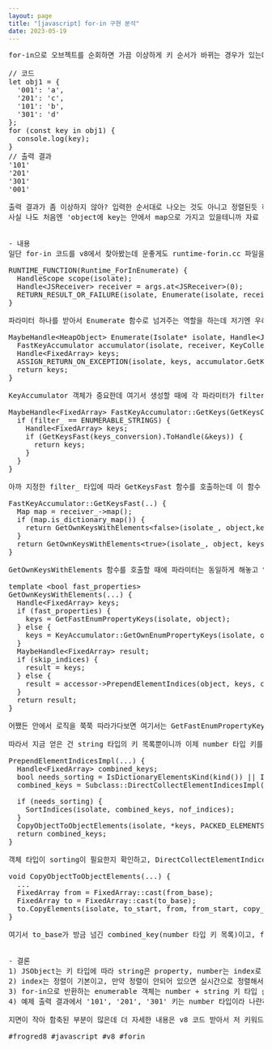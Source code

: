 ```yaml
---
layout: page
title: "[javascript] for-in 구현 분석"
date: 2023-05-19
---
```


<pre>
for-in으로 오브젝트를 순회하면 가끔 이상하게 키 순서가 바뀌는 경우가 있는데 아래 for-in 예제를 기준으로 설명할게.

// 코드
let obj1 = {
  '001': 'a',
  '201': 'c',
  '101': 'b',
  '301': 'd'
};
for (const key in obj1) {
  console.log(key);
}
// 출력 결과
'101'
'201'
'301'
'001'

출력 결과가 좀 이상하지 않아? 입력한 순서대로 나오는 것도 아니고 정렬된듯 하지만 안되어있기도 하고 그렇잖아.
사실 나도 처음엔 'object에 key는 안에서 map으로 가지고 있을테니까 자료 구조에 따라 추가/삭제할 때마다 순서가 임의로 바뀌겠지'라고 대충 생각했어. 그런데 실제로 구현부를 보니 많이 다르더라고. 그래서 이게 왜 이렇게 되는지 v8 코드 레벨로 분석해봤어.


- 내용
일단 for-in 코드를 v8에서 찾아봤는데 운좋게도 runtime-forin.cc 파일을 빨리 발견해서 꽤 쉽게 구현체를 찾을 수 있었어.

RUNTIME_FUNCTION(Runtime_ForInEnumerate) {
  HandleScope scope(isolate);
  Handle&lt;JSReceiver> receiver = args.at&lt;JSReceiver>(0);
  RETURN_RESULT_OR_FAILURE(isolate, Enumerate(isolate, receiver));
}

파라미터 하나를 받아서 Enumerate 함수로 넘겨주는 역할을 하는데 저기엔 우리가 순회하려는 오브젝트가 들어가게 돼. 그래서 넘겨주는 다음 함수를 보면,

MaybeHandle&lt;HeapObject> Enumerate(Isolate* isolate, Handle&lt;JSReceiver> receiver) {
  FastKeyAccumulator accumulator(isolate, receiver, KeyCollectionMode::kIncludePrototypes, ENUMERABLE_STRINGS, true);
  Handle&lt;FixedArray> keys;
  ASSIGN_RETURN_ON_EXCEPTION(isolate, keys, accumulator.GetKeys(accumulator.may_have_elements() ? GetKeysConversion::kConvertToString : GetKeysConversion::kNoNumbers), HeapObject);
  return keys;
}

KeyAccumulator 객체가 중요한데 여기서 생성할 때에 각 파라미터가 filter_:ENUMERABLE_STRINGS, is_for_in_:true, skip_indices_:false로 설정하고 있어. 이 객체에서 호출하는 GetKeys() 함수가 실제로 오브젝트의 멤버를 가져오는 메인 함수야.

MaybeHandle&lt;FixedArray> FastKeyAccumulator::GetKeys(GetKeysConversion keys_conversion) {
  if (filter_ == ENUMERABLE_STRINGS) {
    Handle&lt;FixedArray> keys;
    if (GetKeysFast(keys_conversion).ToHandle(&keys)) {
      return keys;
    }
  }
}

아까 지정한 filter_ 타입에 따라 GetKeysFast 함수를 호출하는데 이 함수 안에서 호출하는 부분이 재밌어. (아래 함수들도 모두 동일한 리턴 타입이라 가독성을 위해서 뺐어)

FastKeyAccumulator::GetKeysFast(..) {
  Map map = receiver_->map();
  if (map.is_dictionary_map()) {
    return GetOwnKeysWithElements&lt;false>(isolate_, object,keys_conversion, skip_indices_);
  }
  return GetOwnKeysWithElements&lt;true>(isolate_, object, keys_conversion, skip_indices_);
}

GetOwnKeysWithElements 함수를 호출할 때에 파라미터는 동일하게 해놓고 앞에 템플릿을 다르게 선언했더라고. 그래서 저 함수를 보면, fast_properties를 파라미터로 받지 않고 템플릿으로 선언해서 사용하는걸 볼 수 있어. 나라면 그냥 파라미터 하나 더 추가할텐데 저렇게 한 이유가 있었겠지? (이유가 좀 궁금하긴 하다)

template &lt;bool fast_properties>
GetOwnKeysWithElements(...) {
  Handle&lt;FixedArray> keys;
  if (fast_properties) {
    keys = GetFastEnumPropertyKeys(isolate, object);
  } else {
    keys = KeyAccumulator::GetOwnEnumPropertyKeys(isolate, object);
  }
  MaybeHandle&lt;FixedArray> result;
  if (skip_indices) {
    result = keys;
  } else {
    result = accessor->PrependElementIndices(object, keys, convert, ONLY_ENUMERABLE);
  }
  return result;
}

어쨌든 안에서 로직을 쭉쭉 따라가다보면 여기서는 GetFastEnumPropertyKeys 에서 ENUMERABLE_STRINGS 타입인 property를 얻게 돼. 여기서 중요한 건 코드 내에서 string 타입의 키는 property, number 타입의 키는 index로 부르고 있다는 거야.

따라서 지금 얻은 건 string 타입의 키 목록뿐이니까 이제 number 타입 키를 얻어야 돼. 그건 아까 skip_indices_가 false였으니까 PrependElementIndices 함수를 호출하는데 여기서 number 타입의 키 목록을 가져오게 돼.

PrependElementIndicesImpl(...) {
  Handle&lt;FixedArray> combined_keys;
  bool needs_sorting = IsDictionaryElementsKind(kind()) || IsSloppyArgumentsElementsKind(kind());
  combined_keys = Subclass::DirectCollectElementIndicesImpl(isolate, object, backing_store, needs_sorting ? GetKeysConversion::kKeepNumbers : convert, filter, combined_keys, &nof_indices);

  if (needs_sorting) {
    SortIndices(isolate, combined_keys, nof_indices);
  }
  CopyObjectToObjectElements(isolate, *keys, PACKED_ELEMENTS, 0, *combined_keys, PACKED_ELEMENTS, nof_indices, nof_property_keys);
  return combined_keys;
}

객체 타입이 sorting이 필요한지 확인하고, DirectCollectElementIndicesImpl 함수 호출해서 받은 combined_keys가 number 타입 키 목록이야. 여기서 sorting 여부에 따라 정렬 함수인 SortIndices를 호출해주고, 이후에 CopyObjectToObjectElements 함수 호출로 만들어진 combined_keys를 반환하는데 저 함수가 이제 마지막이야.

void CopyObjectToObjectElements(...) {
  ...
  FixedArray from = FixedArray::cast(from_base);
  FixedArray to = FixedArray::cast(to_base);
  to.CopyElements(isolate, to_start, from, from_start, copy_size, write_barrier_mode);
}

여기서 to_base가 방금 넘긴 combined_key(number 타입 키 목록)이고, from_base가 저 위에 GetFastEnumPropertyKeys 함수에서 가져온 string 키 목록이야. to에다가 from을 합치니까 결과적으로 number 타입 키 + string 타입 키 순서의 목록을 반환하게 되는거지.


- 결론
1) JSObject는 키 타입에 따라 string은 property, number는 index로 분리한다.
2) index는 정렬이 기본이고, 만약 정렬이 안되어 있으면 실시간으로 정렬해서 반환하기도 한다.
3) for-in으로 반환하는 enumerable 객체는 number + string 키 타입 순으로 가져와서 전달한다.
4) 예제 출력 결과에서 '101', '201', '301' 키는 number 타입이라 나란히 정렬되어 출력되고 '001' 키는 number 타입처럼 보이지만 사실은 string 타입이라서 마지막 순서로 출력된다.

지면이 작아 함축된 부분이 많은데 더 자세한 내용은 v8 코드 받아서 저 키워드로 검색해보면 될거야.

#frogred8 #javascript #v8 #forin